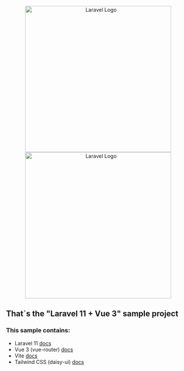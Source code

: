 <p align="center">
  <img src="https://raw.githubusercontent.com/laravel/art/master/logo-lockup/5%20SVG/2%20CMYK/1%20Full%20Color/laravel-logolockup-cmyk-red.svg" width="400" alt="Laravel Logo">
  <img src="[https://raw.githubusercontent.com/laravel/art/master/logo-lockup/5%20SVG/2%20CMYK/1%20Full%20Color/laravel-logolockup-cmyk-red.svg](https://upload.wikimedia.org/wikipedia/commons/thumb/f/f1/Vitejs-logo.svg/1039px-Vitejs-logo.svg.png)" width="400" alt="Laravel Logo">
</p>

## That`s the "Laravel 11 + Vue 3" sample project

### This sample contains:
<ul>
  <li>
    Laravel 11 <a href="https://laravel.com/docs/11.x">docs</a>
  </li>
  <li>
    Vue 3 (vue-router) <a href="https://vuejs.org/guide/introduction.html">docs</a>
  </li>
  <li>
    Vite <a href="https://vitejs.dev/guide">docs</a>
  </li>
  <li>
    Tailwind CSS (daisy-ui) <a href="https://tailwindcss.com/docs/guides/laravel">docs</a>
  </li>
</ul>

